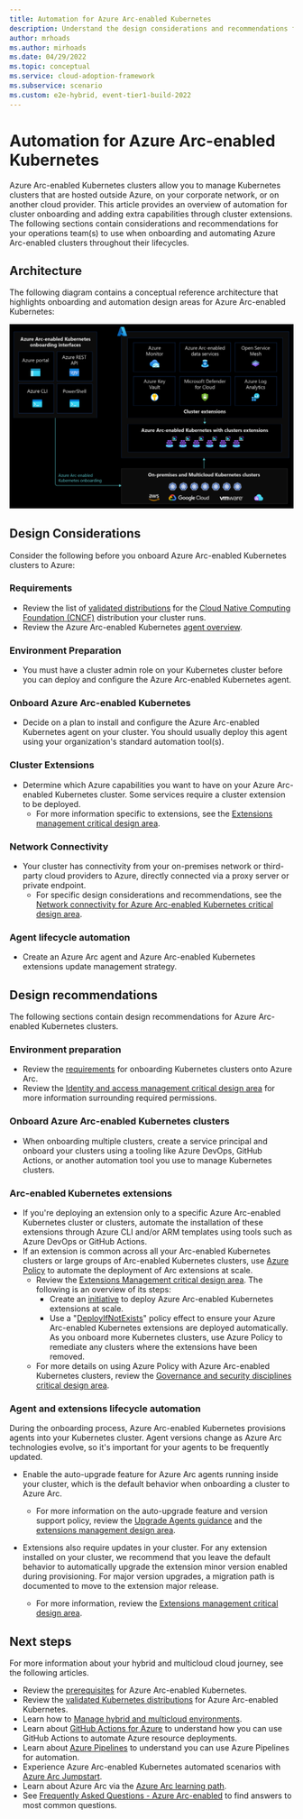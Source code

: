 ```yaml
---
title: Automation for Azure Arc-enabled Kubernetes
description: Understand the design considerations and recommendations for automation of Arc-enabled Kubernetes
author: mrhoads
ms.author: mirhoads
ms.date: 04/29/2022
ms.topic: conceptual
ms.service: cloud-adoption-framework
ms.subservice: scenario
ms.custom: e2e-hybrid, event-tier1-build-2022
---
```


# Automation for Azure Arc-enabled Kubernetes

Azure Arc-enabled Kubernetes clusters allow you to manage Kubernetes clusters that are hosted outside Azure, on your corporate network, or on another cloud provider. This article provides an overview of automation for cluster onboarding and adding extra capabilities through cluster extensions. The following sections contain considerations and recommendations for your operations team(s) to use when onboarding and automating Azure Arc-enabled clusters throughout their lifecycles.

## Architecture

The following diagram contains a conceptual reference architecture that highlights onboarding and automation design areas for Azure Arc-enabled Kubernetes:

[![Diagram that shows onboarding and extension Integration.](./media/arc-enabled-kubernetes-onboarding.png)](./media/arc-enabled-kubernetes-onboarding.png#lightbox)

## Design Considerations

Consider the following before you onboard Azure Arc-enabled Kubernetes clusters to Azure:

### Requirements

- Review the list of [validated distributions](/azure/azure-arc/kubernetes/validation-program#validated-distributions) for the [Cloud Native Computing Foundation (CNCF)](/azure/azure-arc/kubernetes/overview#supported-kubernetes-distribution) distribution your cluster runs.
- Review the Azure Arc-enabled Kubernetes [agent overview](/azure/azure-arc/kubernetes/conceptual-agent-overview).

### Environment Preparation

- You must have a cluster admin role on your Kubernetes cluster before you can deploy and configure the Azure Arc-enabled Kubernetes agent.

### Onboard Azure Arc-enabled Kubernetes

- Decide on a plan to install and configure the Azure Arc-enabled Kubernetes agent on your cluster. You should usually deploy this agent using your organization's standard automation tool(s).

### Cluster Extensions

- Determine which Azure capabilities you want to have on your Azure Arc-enabled Kubernetes cluster. Some services require a cluster extension to be deployed.
  - For more information specific to extensions, see the [Extensions management critical design area](./eslz-arc-kubernetes-extensions-management.md).

### Network Connectivity

- Your cluster has connectivity from your on-premises network or third-party cloud providers to Azure, directly connected via a proxy server or private endpoint.
  - For specific design considerations and recommendations, see the [Network connectivity for Azure Arc-enabled Kubernetes critical design area](./eslz-arc-kubernetes-network-connectivity.md).

### Agent lifecycle automation

- Create an Azure Arc agent and Azure Arc-enabled Kubernetes extensions update management strategy.

## Design recommendations

The following sections contain design recommendations for Azure Arc-enabled Kubernetes clusters.

### Environment preparation

- Review the [requirements](/azure/azure-arc/kubernetes/quickstart-connect-cluster?tabs=azure-cli#prerequisites) for onboarding Kubernetes clusters onto Azure Arc.
- Review the [Identity and access management critical design area](./eslz-arc-kubernetes-identity-access-management.md) for more information surrounding required permissions.

### Onboard Azure Arc-enabled Kubernetes clusters

- When onboarding multiple clusters, create a service principal and onboard your clusters using a tooling like Azure DevOps, GitHub Actions, or another automation tool you use to manage Kubernetes clusters.

### Arc-enabled Kubernetes extensions

- If you're deploying an extension only to a specific Azure Arc-enabled Kubernetes cluster or clusters, automate the installation of these extensions through Azure CLI and/or ARM templates using tools such as Azure DevOps or GitHub Actions.
- If an extension is common across all your Arc-enabled Kubernetes clusters or large groups of Arc-enabled Kubernetes clusters, use [Azure Policy](/azure/governance/policy/overview) to automate the deployment of Arc extensions at scale.
  - Review the [Extensions Management critical design area](./eslz-arc-kubernetes-extensions-management.md). The following is an overview of its steps:
    - Create an [initiative](/azure/security-center/security-policy-concept#what-is-a-security-initiative) to deploy Azure Arc-enabled Kubernetes extensions at scale.
    - Use a "[DeployIfNotExists](/azure/governance/policy/concepts/effects#deployifnotexists)" policy effect to ensure your Azure Arc-enabled Kubernetes extensions are deployed automatically. As you onboard more Kubernetes clusters, use Azure Policy to remediate any clusters where the extensions have been removed.
  - For more details on using Azure Policy with Azure Arc-enabled Kubernetes clusters, review the [Governance and security disciplines critical design area](./eslz-arc-kubernetes-governance-disciplines.md).

### Agent and extensions lifecycle automation

During the onboarding process, Azure Arc-enabled Kubernetes provisions agents into your Kubernetes cluster. Agent versions change as Azure Arc technologies evolve, so it's important for your agents to be frequently updated.

- Enable the auto-upgrade feature for Azure Arc agents running inside your cluster, which is the default behavior when onboarding a cluster to Azure Arc. 
  - For more information on the auto-upgrade feature and version support policy, review the [Upgrade Agents guidance](/azure/azure-arc/kubernetes/agent-upgrade) and the [extensions management design area](./eslz-arc-kubernetes-extensions-management.md).

- Extensions also require updates in your cluster. For any extension installed on your cluster, we recommend that you leave the default behavior to automatically upgrade the extension minor version enabled during provisioning. For major version upgrades, a migration path is documented to move to the extension major release.
  - For more information, review the [Extensions management critical design area](./eslz-arc-kubernetes-extensions-management.md).

## Next steps

For more information about your hybrid and multicloud cloud journey, see the following articles.

- Review the [prerequisites](/azure/azure-arc/kubernetes/quickstart-connect-cluster?tabs=azure-cli#prerequisites) for Azure Arc-enabled Kubernetes.
- Review the [validated Kubernetes distributions](/azure/azure-arc/kubernetes/validation-program#validated-distributions) for Azure Arc-enabled Kubernetes.
- Learn how to [Manage hybrid and multicloud environments](../manage.md).
- Learn about [GitHub Actions for Azure](/azure/developer/github/github-actions) to understand how you can use GitHub Actions to automate Azure resource deployments.
- Learn about [Azure Pipelines](/azure/devops/pipelines/get-started/what-is-azure-pipelines) to understand you can use Azure Pipelines for automation.
- Experience Azure Arc-enabled Kubernetes automated scenarios with [Azure Arc Jumpstart](https://azurearcjumpstart.io/azure_arc_jumpstart/azure_arc_k8s/).
- Learn about Azure Arc via the [Azure Arc learning path](/training/paths/manage-hybrid-infrastructure-with-azure-arc/).
- See [Frequently Asked Questions - Azure Arc-enabled](/azure/azure-arc/kubernetes/faq) to find answers to most common questions.
